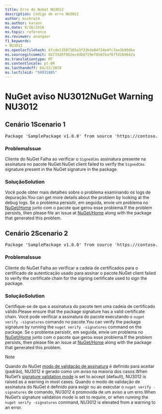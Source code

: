 ```yaml
---
title: Erro do NuGet NU3012
description: Código de erro NU3012
author: mishra14
ms.author: karann
ms.date: 8/16/2018
ms.topic: reference
ms.reviewer: anangaur
f1_keywords:
- NU3012
ms.openlocfilehash: 6fcde13507165a3f33bda04f24e4fc7ee2b96dbe
ms.sourcegitcommit: 6b71926f062ecddb8729ef8567baf67fd269642a
ms.translationtype: MT
ms.contentlocale: pt-BR
ms.lasthandoff: 04/22/2019
ms.locfileid: "59931885"
---
```

# <a name="nuget-warning-nu3012"></a><span data-ttu-id="d5bb0-103">NuGet aviso NU3012</span><span class="sxs-lookup"><span data-stu-id="d5bb0-103">NuGet Warning NU3012</span></span>

## <a name="scenario-1"></a><span data-ttu-id="d5bb0-104">Cenário 1</span><span class="sxs-lookup"><span data-stu-id="d5bb0-104">Scenario 1</span></span>

<pre>Package 'SamplePackage v1.0.0' from source 'https://contoso.com/index.json': The primary signature validation failed.</pre>

### <a name="issue"></a><span data-ttu-id="d5bb0-105">Problema</span><span class="sxs-lookup"><span data-stu-id="d5bb0-105">Issue</span></span>

<span data-ttu-id="d5bb0-106">Cliente do NuGet Falha ao verificar o `SignedCms` assinatura presente na assinatura no pacote NuGet.</span><span class="sxs-lookup"><span data-stu-id="d5bb0-106">NuGet client failed to verify the `SignedCms` signature present in the NuGet signature in the package.</span></span>


### <a name="solution"></a><span data-ttu-id="d5bb0-107">Solução</span><span class="sxs-lookup"><span data-stu-id="d5bb0-107">Solution</span></span>

<span data-ttu-id="d5bb0-108">Você pode obter mais detalhes sobre o problema examinando os logs de depuração.</span><span class="sxs-lookup"><span data-stu-id="d5bb0-108">You can get more details about the problem by looking at the debug logs.</span></span> <span data-ttu-id="d5bb0-109">Se o problema persistir, em seguida, envie um problema no [NuGet/Home](https://github.com/NuGet/Home/issues) junto com o pacote que gerou esse problema.</span><span class="sxs-lookup"><span data-stu-id="d5bb0-109">If the problem persists, then please file an issue at [NuGet/Home](https://github.com/NuGet/Home/issues) along with the package that generated this problem.</span></span>



## <a name="scenario-2"></a><span data-ttu-id="d5bb0-110">Cenário 2</span><span class="sxs-lookup"><span data-stu-id="d5bb0-110">Scenario 2</span></span>

<pre>Package 'SamplePackage v1.0.0' from source 'https://contoso.com/index.json': The primary signature found a chain building issue:  A certificate chain processed, but terminated in a root certificate which is not trusted by the trust provider.</pre>

### <a name="issue"></a><span data-ttu-id="d5bb0-111">Problema</span><span class="sxs-lookup"><span data-stu-id="d5bb0-111">Issue</span></span>

<span data-ttu-id="d5bb0-112">Cliente do NuGet Falha ao verificar a cadeia de certificados para o certificado de autenticação usado para assinar o pacote.</span><span class="sxs-lookup"><span data-stu-id="d5bb0-112">NuGet client failed to verify the certificate chain for the signing certificate used to sign the package.</span></span>


### <a name="solution"></a><span data-ttu-id="d5bb0-113">Solução</span><span class="sxs-lookup"><span data-stu-id="d5bb0-113">Solution</span></span>

<span data-ttu-id="d5bb0-114">Certifique-se de que a assinatura do pacote tem uma cadeia de certificado válido.</span><span class="sxs-lookup"><span data-stu-id="d5bb0-114">Please ensure that the package signature has a valid certificate chain.</span></span> <span data-ttu-id="d5bb0-115">Você pode verificar a assinatura do pacote executando o `nuget verify -signatures` comando no pacote.</span><span class="sxs-lookup"><span data-stu-id="d5bb0-115">You can verify the package signature by running the `nuget verify -signatures` command on the package.</span></span> <span data-ttu-id="d5bb0-116">Se o problema persistir, em seguida, envie um problema no [NuGet/Home](https://github.com/NuGet/Home/issues) junto com o pacote que gerou esse problema.</span><span class="sxs-lookup"><span data-stu-id="d5bb0-116">If the problem persists, then please file an issue at [NuGet/Home](https://github.com/NuGet/Home/issues) along with the package that generated this problem.</span></span>


> [!Note]
> <span data-ttu-id="d5bb0-117">Quando do NuGet [modo de validação de assinatura](https://docs.microsoft.com/en-us/nuget/consume-packages/installing-signed-packages#configure-package-signature-requirements) é definido para aceitar (padrão), NU3012 é gerado como um aviso na maioria dos casos.</span><span class="sxs-lookup"><span data-stu-id="d5bb0-117">When NuGet’s [signature validation mode](https://docs.microsoft.com/en-us/nuget/consume-packages/installing-signed-packages#configure-package-signature-requirements) is set to accept (default), NU3012 is raised as a warning in most cases.</span></span> <span data-ttu-id="d5bb0-118">Quando o modo de validação de assinatura do NuGet é definido para exigir ou ao executar o `nuget verify -signatures` de comando, NU3012 é promovida de um aviso a um erro.</span><span class="sxs-lookup"><span data-stu-id="d5bb0-118">When NuGet’s signature validation mode is set to require, or when running the `nuget verify -signatures` command, NU3012 is elevated from a warning to an error.</span></span> 

